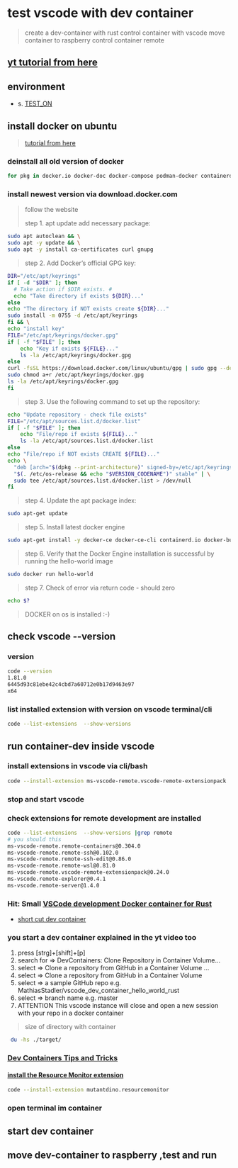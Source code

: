 # test vscode with dev container

> create a dev-container with rust
> control container with vscode
> move container to raspberry
> control container remote

## [yt tutorial from here](https://www.youtube.com/watch?v=SDa3v4Quj7Y)

## environment

- s. [TEST_ON](./TEST_ON.md)

## install docker on ubuntu

> [tutorial from here](https://docs.docker.com/engine/install/ubuntu/)

### deinstall all old version of docker

```bash
for pkg in docker.io docker-doc docker-compose podman-docker containerd runc; do sudo apt-get remove $pkg; done
```

### install newest version via download.docker.com

> follow the website
>
> step 1. apt update add necessary package:

```bash
sudo apt autoclean && \
sudo apt -y update && \
sudo apt -y install ca-certificates curl gnupg
```

> step 2. Add Docker’s official GPG key:

```bash
DIR="/etc/apt/keyrings"
if [ -d "$DIR" ]; then
  # Take action if $DIR exists. #
  echo "Take directory if exists ${DIR}..."
else
echo "The directory if NOT exists create ${DIR}..."
sudo install -m 0755 -d /etc/apt/keyrings
fi && \
echo "install key"
FILE="/etc/apt/keyrings/docker.gpg"
if [ -f "$FILE" ]; then
    echo "Key if exists ${FILE}..."
    ls -la /etc/apt/keyrings/docker.gpg
else
curl -fsSL https://download.docker.com/linux/ubuntu/gpg | sudo gpg --dearmor -o /etc/apt/keyrings/docker.gpg && \
sudo chmod a+r /etc/apt/keyrings/docker.gpg
ls -la /etc/apt/keyrings/docker.gpg
fi
```

> step 3. Use the following command to set up the repository:

```bash
echo "Update repository - check file exists"
FILE="/etc/apt/sources.list.d/docker.list"
if [ -f "$FILE" ]; then
    echo "File/repo if exists ${FILE}..."
    ls -la /etc/apt/sources.list.d/docker.list
else
echo "File/repo if NOT exists CREATE ${FILE}..."
echo \
  "deb [arch="$(dpkg --print-architecture)" signed-by=/etc/apt/keyrings/docker.gpg] https://download.docker.com/linux/ubuntu \
  "$(. /etc/os-release && echo "$VERSION_CODENAME")" stable" | \
  sudo tee /etc/apt/sources.list.d/docker.list > /dev/null
fi
```

> step 4. Update the apt package index:

```bash
sudo apt-get update
```

> step 5. Install latest docker engine

```bash
sudo apt-get install -y docker-ce docker-ce-cli containerd.io docker-buildx-plugin docker-compose-plugin
```

> step 6. Verify that the Docker Engine installation is successful by running the hello-world image

```bash
sudo docker run hello-world
```

> step 7. Check of error via return code - should zero

```bash
echo $?
```

> DOCKER on os is installed :-)

## check vscode --version

### version

```bash
code --version
1.81.0
6445d93c81ebe42c4cbd7a60712e0b17d9463e97
x64
```

### list installed extension with version on vscode terminal/cli

```bash
code --list-extensions  --show-versions
```

## run container-dev inside vscode

### install extensions in vscode via cli/bash

```bash
code --install-extension ms-vscode-remote.vscode-remote-extensionpack
```

### stop and start vscode

### check extensions for remote development are installed

```bash
code --list-extensions  --show-versions |grep remote
# you should this
ms-vscode-remote.remote-containers@0.304.0
ms-vscode-remote.remote-ssh@0.102.0
ms-vscode-remote.remote-ssh-edit@0.86.0
ms-vscode-remote.remote-wsl@0.81.0
ms-vscode-remote.vscode-remote-extensionpack@0.24.0
ms-vscode.remote-explorer@0.4.1
ms-vscode.remote-server@1.4.0
```

### Hit: Small [VSCode development Docker container for Rust](https://www.reddit.com/r/rust/comments/ohj69c/vscode_development_docker_container_for_rust/)

- [short cut dev container](https://github.com/kherge/sh.dev)

### you start a dev container explained in the yt video too

1. press [strg]+[shift]+[p]
2. search for => DevContainers: Clone Repository in Container Volume...
3. select => Clone a repository from GitHub in a Container Volume ...
4. select => Clone a repository from GitHub in a Container Volume
5. select => a sample GitHub repo e.g. MathiasStadler/vscode_dev_container_hello_world_rust
6. select => branch name e.g. master
7. ATTENTION This vscode instance will close and open a new session with your repo in a docker container

> size of directory with container

```bash
 du -hs ./target/
```

### [Dev Containers Tips and Tricks](https://code.visualstudio.com/docs/devcontainers/tips-and-tricks)

#### [install the Resource Monitor extension](https://marketplace.visualstudio.com/items?itemName=mutantdino.resourcemonitor&ssr=false#overview)

```bash
code --install-extension mutantdino.resourcemonitor
```

### open terminal im container

## start dev container

## move dev-container to raspberry ,test and run
